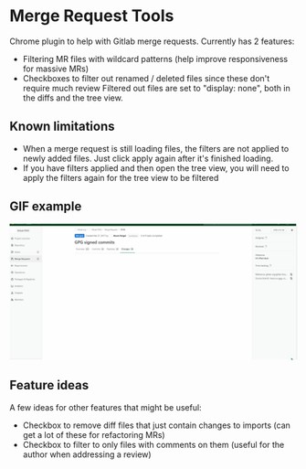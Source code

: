 # Merge Request Tools

Chrome plugin to help with Gitlab merge requests. Currently has 2 features: 

* Filtering MR files with wildcard patterns (help improve responsiveness for massive MRs)
* Checkboxes to filter out renamed / deleted files since these don't require much review
Filtered out files are set to "display: none", both in the diffs and the tree view.

## Known limitations

* When a merge request is still loading files, the filters are not applied to newly added files. Just click apply again after it's finished loading.
* If you have filters applied and then open the tree view, you will need to apply the filters again for the tree view to be filtered
## GIF example

![File filters](image/example.gif)

## Feature ideas

A few ideas for other features that might be useful:

* Checkbox to remove diff files that just contain changes to imports (can get a lot of these for refactoring MRs)
* Checkbox to filter to only files with comments on them (useful for the author when addressing a review)
